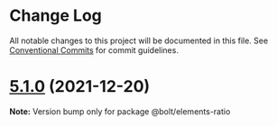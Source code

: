 # Change Log

All notable changes to this project will be documented in this file.
See [Conventional Commits](https://conventionalcommits.org) for commit guidelines.

# [5.1.0](https://github.com/bolt-design-system/bolt/tree/master/packages/elements/bolt-ratio/compare/v5.0.1...v5.1.0) (2021-12-20)

**Note:** Version bump only for package @bolt/elements-ratio

